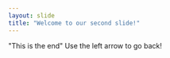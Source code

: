 ```yaml
---
layout: slide
title: "Welcome to our second slide!"
---
```

"This is the end"
Use the left arrow to go back!
